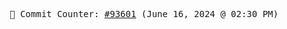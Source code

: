 <p align="center">
    <samp>
        📮 Commit Counter: <a href="https://github.com/Javascript-void0/Javascript-void0/commits/main">#93601</a> (June 16, 2024 @ 02:30 PM)
    </samp>
</p>